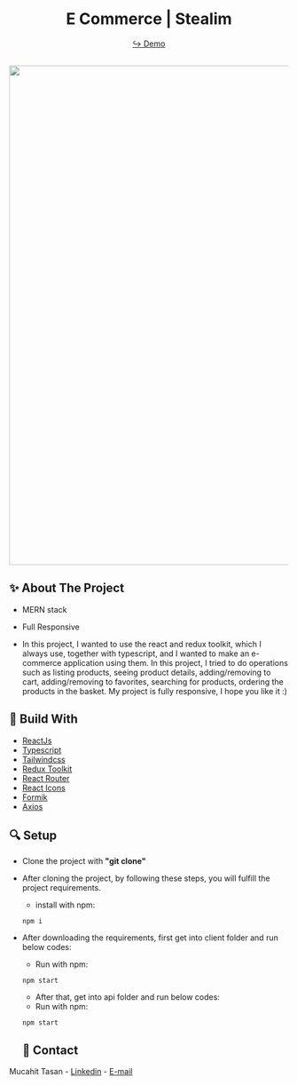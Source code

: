 <h1 align="center"> E Commerce | Stealim </h1>

<div align="center">
  
  <a href="https://e-commerce-app-alpha-brown.vercel.app/" target="_blank">↪️ Demo</a>
  <br />
  <br />
  
</div> 

<div align="center">
  <img width="900" src = 'https://user-images.githubusercontent.com/88967412/230664359-dfa1a324-333e-46ba-b28e-54b724b108af.gif' />
</div>

<h2> ✨ About The Project</h2>

- MERN stack
- Full Responsive

- In this project, I wanted to use the react and redux toolkit, which I always use, together with typescript, and I wanted to make an e-commerce application using them. In this project, I tried to do operations such as listing products, seeing product details, adding/removing to cart, adding/removing to favorites, searching for products, ordering the products in the basket. My project is fully responsive, I hope you like it :)

<h2> 📌 Build With</h2>

- [ReactJs](https://tr.reactjs.org/)
- [Typescript](https://www.typescriptlang.org/)
- [Tailwindcss](https://tailwindcss.com/)
- [Redux Toolkit](https://redux-toolkit.js.org/)
- [React Router](https://reactrouter.com/)
- [React Icons](https://react-icons.github.io/react-icons/)
- [Formik](https://formik.org/)
- [Axios](https://www.npmjs.com/package/axios)

<h2> 🔍 Setup</h2>

- Clone the project with **"git clone"**

- After cloning the project, by following these steps, you will fulfill the project requirements.

  - install with npm:

  ```npm
  npm i
  ```


- After downloading the requirements, first get into client folder and run below codes:
  - Run with npm:
  ```npm
  npm start
  ```
  
  - After that, get into api folder and run below codes:
  - Run with npm:
  ```npm
  npm start
  ```
  
  <h2> 📧 Contact </h2>

Mucahit Tasan - [Linkedin](https://www.linkedin.com/in/mucahittasan) - [E-mail](mailto:mucahittasan0@gmail.com)
